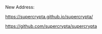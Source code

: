New Address:

https://supercrypta.github.io/supercrypta/

https://github.com/supercrypta/supercrypta
